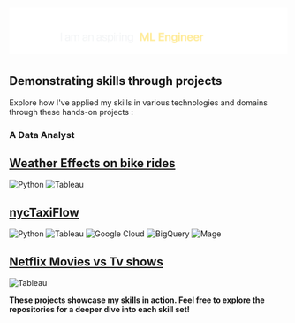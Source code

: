 
<h1 align="center">
    <img         src="https://github.com/patelvishwa1999/patelvishwa1999/blob/8b4b1277d4b4ff080292fbfac6d81aba60f14b5b/images_svg/namegithub2.gif" alt="Vishwa Patel" />
</h1>

## Demonstrating skills through projects
Explore how I've applied my skills in various technologies and domains through these hands-on projects :

### A Data Analyst
## [Weather Effects on bike rides](https://public.tableau.com/app/profile/vishwa.patel1372/viz/BikeRidesDataAnalysis/Dashboard1)
![Python](https://img.shields.io/badge/-Python-e7f5ff?style=for-the-badge&logo=python&logoColor=38454F)
![Tableau](https://img.shields.io/badge/-Tableau-d0ebff?style=for-the-badge&logo=tableau&logoColor=38454F)


## [nycTaxiFlow](https://public.tableau.com/app/profile/vishwa.patel1372/viz/nycTaxi_17045558575210/Dashboard1)
![Python](https://img.shields.io/badge/-Python-e7f5ff?style=for-the-badge&logo=python&logoColor=38454F)
![Tableau](https://img.shields.io/badge/-Tableau-d0ebff?style=for-the-badge&logo=tableau&logoColor=38454F)
![Google Cloud](https://img.shields.io/badge/-Google_Cloud-a5d8ff?style=for-the-badge&logo=google-cloud&logoColor=38454F)
![BigQuery](https://img.shields.io/badge/-BigQuery-74c0fc?style=for-the-badge&logo=google-cloud&logoColor=38454F)
![Mage](https://img.shields.io/badge/-Mage-4dabf7?style=for-the-badge&logo=google-cloud&logoColor=38454F)


## [Netflix Movies vs Tv shows](https://public.tableau.com/app/profile/vishwa.patel1372/viz/Netflix_17045570312290/NetflixDataset)
![Tableau](https://img.shields.io/badge/-Tableau-e7f5ff?style=for-the-badge&logo=tableau&logoColor=38454F)

**These projects showcase my skills in action. Feel free to explore the repositories for a deeper dive into each skill set!**



